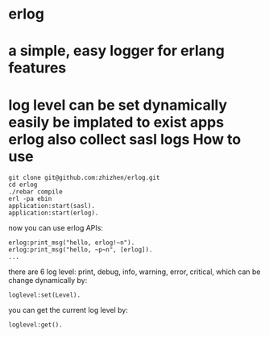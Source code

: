 erlog
=====
a simple, easy logger for erlang  
features
=====
log level can be set dynamically 
easily be implated to exist apps
erlog also collect sasl logs
How to use
=====

    git clone git@github.com:zhizhen/erlog.git
    cd erlog
    ./rebar compile 
    erl -pa ebin
    application:start(sasl).
    application:start(erlog).

now you can use erlog APIs:
    
    erlog:print_msg("hello, erlog!~n").
    erlog:print_msg("hello, ~p~n", [erlog]).
    ...
there are 6 log level: print, debug, info, warning, error, critical, which 
can be change dynamically by:  

    loglevel:set(Level).

you can get the current log level by:

    loglevel:get().


